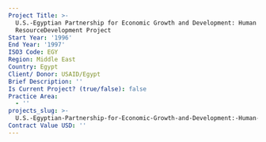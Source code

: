 ```yaml
---
Project Title: >-
  U.S.-Egyptian Partnership for Economic Growth and Development: Human
  ResourceDevelopment Project
Start Year: '1996'
End Year: '1997'
ISO3 Code: EGY
Region: Middle East
Country: Egypt
Client/ Donor: USAID/Egypt
Brief Description: ''
Is Current Project? (true/false): false
Practice Area:
  - ''
projects_slug: >-
  U.S.-Egyptian-Partnership-for-Economic-Growth-and-Development:-Human-ResourceDevelopment-Project
Contract Value USD: ''
---
```

